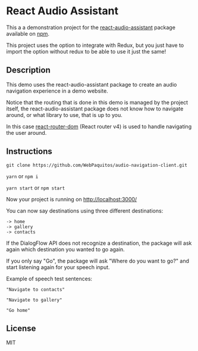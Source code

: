 # React Audio Assistant

This a a demonstration project for the [react-audio-assistant](https://github.com/WebPaquitos/react-audio-assistant) package available on [npm](https://www.npmjs.com/package/react-audio-assistant).

This project uses the option to integrate with Redux, but you just have to import the option without redux to be able to use it just the same!
 
## Description
 
This demo uses the react-audio-assistant package to create an audio navigation experience in a demo website.

Notice that the routing that is done in this demo is managed by the project itself, the react-audio-assistant package does not know how to navigate around, or what library to use, that is up to you.

In this case [react-router-dom](https://reacttraining.com/react-router/web/guides/philosophy) (React router v4) is used to handle navigating the user around. 
 
## Instructions
 
`git clone https://github.com/WebPaquitos/audio-navigation-client.git`

`yarn` or `npm i`

`yarn start` or `npm start`

Now your project is running on [http://localhost:3000/](http://localhost:3000/)

You can now say destinations using three different destinations:
```
-> home
-> gallery
-> contacts
```
If the DialogFlow API does not recognize a destination, the package will ask again which destination you wanted to go again.

If you only say "Go", the package will ask "Where do you want to go?" and start listening again for your speech input.

Example of speech test sentences:

`"Navigate to contacts"`

`"Navigate to gallery"`

`"Go home"`
 
## License

MIT

